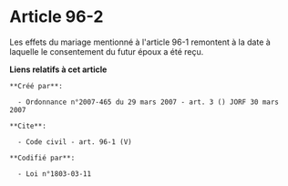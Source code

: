 # Article 96-2

Les effets du mariage mentionné à l'article 96-1 remontent à la date à laquelle le consentement du futur époux a été reçu.

**Liens relatifs à cet article**

	**Créé par**:

	  - Ordonnance n°2007-465 du 29 mars 2007 - art. 3 () JORF 30 mars 2007

	**Cite**:

	  - Code civil - art. 96-1 (V)

	**Codifié par**:

	  - Loi n°1803-03-11
